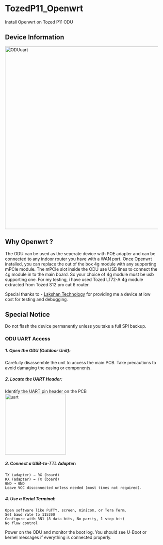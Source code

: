 # TozedP11_Openwrt
Install Openwrt on Tozed P11 ODU

## Device Information

<img src="https://res.cloudinary.com/dckmedia/image/upload/v1751110135/Tozed_P11/oduidu.jpg" alt="ODUuart" width="600"/>

## Why Openwrt ?
The ODU can be used as the seperate device with POE adapter and can be connected to any indoor router you have with a WAN port. Once Openwrt installed, you can replace the out of the box 4g module with any supporting mPCIe module. The mPCIe slot inside the ODU use USB lines to connect the 4g module in to the main board. So your choice of 4g module must be usb supporting one. For my testing, i have used Tozed LT72-A 4g module extracted from Tozed S12 pro cat 6 router.

Special thanks to - [Lakshan Technology](https://www.facebook.com/share/1AXsUXrdP9/?mibextid=wwXIfr) for providing me a device at low cost for testing and debugging.

## Special Notice

Do not flash the device permanently unless you take a full SPI backup.
### ODU UART Access
##### 1. Open the ODU (Outdoor Unit):
Carefully disassemble the unit to access the main PCB. Take precautions to avoid damaging the casing or components.

##### 2. Locate the UART Header:
Identify the UART pin header on the PCB  
<img src="https://res.cloudinary.com/dckmedia/image/upload/v1751113055/Tozed_P11/uart.jpg" alt="uart" width="200"/>

##### 3. Connect a USB-to-TTL Adapter:

    TX (adapter) → RX (board)
    RX (adapter) → TX (board)
    GND → GND
    Leave VCC disconnected unless needed (most times not required).

##### 4. Use a Serial Terminal:

    Open software like PuTTY, screen, minicom, or Tera Term.
    Set baud rate to 115200
    Configure with 8N1 (8 data bits, No parity, 1 stop bit)
    No flow control

Power on the ODU and monitor the boot log. You should see U-Boot or kernel messages if everything is connected properly.
